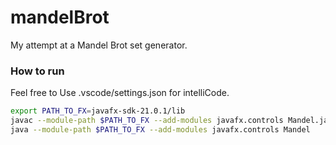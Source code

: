 # mandelBrot

My attempt at a Mandel Brot set generator.

### How to run

Feel free to Use .vscode/settings.json for intelliCode.

```bash
export PATH_TO_FX=javafx-sdk-21.0.1/lib
javac --module-path $PATH_TO_FX --add-modules javafx.controls Mandel.java
java --module-path $PATH_TO_FX --add-modules javafx.controls Mandel
```
